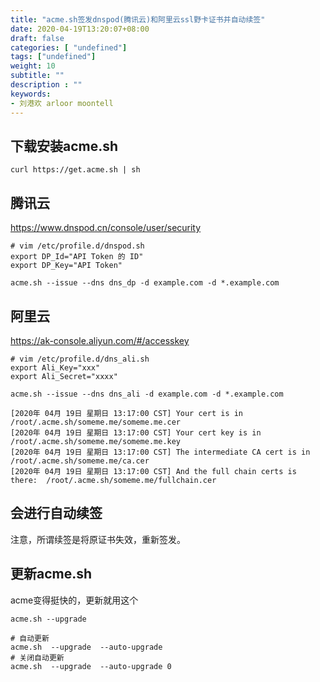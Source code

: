 ```yaml
---
title: "acme.sh签发dnspod(腾讯云)和阿里云ssl野卡证书并自动续签"
date: 2020-04-19T13:20:07+08:00
draft: false
categories: [ "undefined"]
tags: ["undefined"]
weight: 10
subtitle: ""
description : ""
keywords:
- 刘港欢 arloor moontell
---
```


## 下载安装acme.sh

```
curl https://get.acme.sh | sh
```

## 腾讯云

https://www.dnspod.cn/console/user/security


```
# vim /etc/profile.d/dnspod.sh
export DP_Id="API Token 的 ID"
export DP_Key="API Token"
```

```
acme.sh --issue --dns dns_dp -d example.com -d *.example.com
```

## 阿里云

https://ak-console.aliyun.com/#/accesskey


```
# vim /etc/profile.d/dns_ali.sh
export Ali_Key="xxx"
export Ali_Secret="xxxx"
```

```
acme.sh --issue --dns dns_ali -d example.com -d *.example.com 
```

```
[2020年 04月 19日 星期日 13:17:00 CST] Your cert is in  /root/.acme.sh/someme.me/someme.me.cer
[2020年 04月 19日 星期日 13:17:00 CST] Your cert key is in  /root/.acme.sh/someme.me/someme.me.key
[2020年 04月 19日 星期日 13:17:00 CST] The intermediate CA cert is in  /root/.acme.sh/someme.me/ca.cer
[2020年 04月 19日 星期日 13:17:00 CST] And the full chain certs is there:  /root/.acme.sh/someme.me/fullchain.cer 
```

## 会进行自动续签

注意，所谓续签是将原证书失效，重新签发。

## 更新acme.sh

acme变得挺快的，更新就用这个

```
acme.sh --upgrade
```

```
# 自动更新
acme.sh  --upgrade  --auto-upgrade
# 关闭自动更新
acme.sh  --upgrade  --auto-upgrade 0
```

